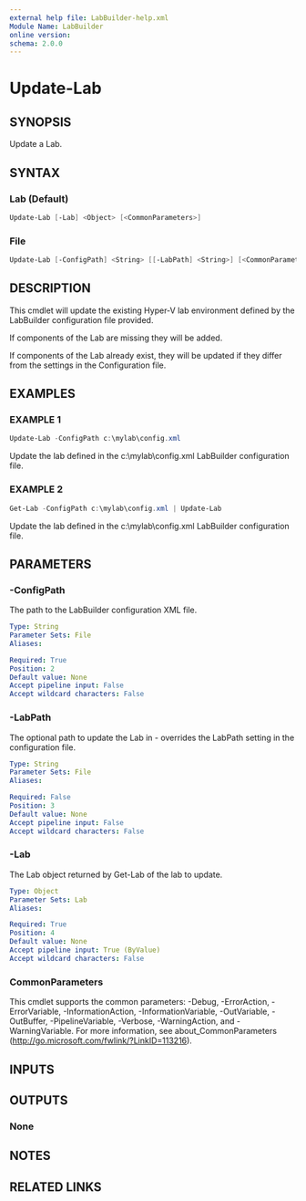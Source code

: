 ```yaml
---
external help file: LabBuilder-help.xml
Module Name: LabBuilder
online version:
schema: 2.0.0
---
```


# Update-Lab

## SYNOPSIS

Update a Lab.

## SYNTAX

### Lab (Default)

```powershell
Update-Lab [-Lab] <Object> [<CommonParameters>]
```

### File

```powershell
Update-Lab [-ConfigPath] <String> [[-LabPath] <String>] [<CommonParameters>]
```

## DESCRIPTION

This cmdlet will update the existing Hyper-V lab environment defined by the
LabBuilder configuration file provided.

If components of the Lab are missing they will be added.

If components of the Lab already exist, they will be updated if they differ
from the settings in the Configuration file.

## EXAMPLES

### EXAMPLE 1

```powershell
Update-Lab -ConfigPath c:\mylab\config.xml
```

Update the lab defined in the c:\mylab\config.xml LabBuilder configuration file.

### EXAMPLE 2

```powershell
Get-Lab -ConfigPath c:\mylab\config.xml | Update-Lab
```

Update the lab defined in the c:\mylab\config.xml LabBuilder configuration file.

## PARAMETERS

### -ConfigPath

The path to the LabBuilder configuration XML file.

```yaml
Type: String
Parameter Sets: File
Aliases:

Required: True
Position: 2
Default value: None
Accept pipeline input: False
Accept wildcard characters: False
```

### -LabPath

The optional path to update the Lab in - overrides the LabPath setting in the
configuration file.

```yaml
Type: String
Parameter Sets: File
Aliases:

Required: False
Position: 3
Default value: None
Accept pipeline input: False
Accept wildcard characters: False
```

### -Lab

The Lab object returned by Get-Lab of the lab to update.

```yaml
Type: Object
Parameter Sets: Lab
Aliases:

Required: True
Position: 4
Default value: None
Accept pipeline input: True (ByValue)
Accept wildcard characters: False
```

### CommonParameters

This cmdlet supports the common parameters: -Debug, -ErrorAction, -ErrorVariable, -InformationAction, -InformationVariable, -OutVariable, -OutBuffer, -PipelineVariable, -Verbose, -WarningAction, and -WarningVariable.
For more information, see about_CommonParameters (http://go.microsoft.com/fwlink/?LinkID=113216).

## INPUTS

## OUTPUTS

### None

## NOTES

## RELATED LINKS
